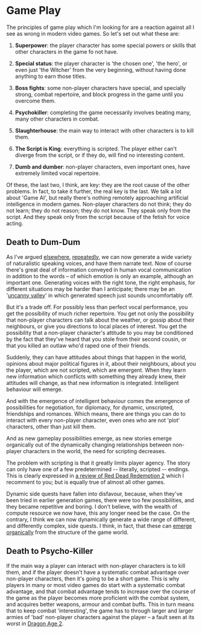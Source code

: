 # Game Play

The principles of game play which I'm looking for are a reaction against all I see as wrong in modern video games. So let's set out what these are:

1. **Superpower**: the player character has some special powers or skills that other characters in the game fo not have.

2. **Special status**: the player character is 'the chosen one', 'the hero', or even just 'the Witcher' from the very beginning, without having done anything to earn those titles.

3. **Boss fights**: some non-player characters have special, and specially strong, combat repertoire, and block progress in the game until you overcome them.

4. **Psychokiller**: completing the game necessarily involves beating many, many other characters in combat.

5. **Slaughterhouse**: the main way to interact with other characters is to kill them.

7. **The Script is King**: everything is scripted. The player either can't diverge from the script, or if they do, will find no interesting content.

6. **Dumb and dumber**: non-player characters, even important ones, have extremely limited vocal repertoire.

Of these, the last two, I think, are key: they are the root cause of the other problems. In fact, to take it further, the real key is the last. We talk a lot about 'Game AI', but really there's nothing remotely approaching artificial intelligence in modern games. Non-player characters do not think; they do not learn; they do not reason; they do not know. They speak only from the script. And they speak only from the script because of the fetish for voice acting.

## Death to Dum-Dum

As I've argued [elsewhere](Voice-acting-considered-harmful.html), [repeatedly](Selecting_Character.html), we can now generate a wide variety of naturalistic speaking voices, and have them narrate text. Now of course there's great deal of information conveyed in human vocal communication in addition to the words – of which emotion is only an example, although an important one. Generating voices with the right tone, the right emphasis, for different situations may be harder than I anticipate; there may be an '[uncanny valley](Uncanny_dialogue.html)' in which generated speech just sounds uncomfortably off.

But it's a trade off. For possibly less than perfect vocal performance, you get the possibility of much richer repertoire. You get not only the possibility that non-player characters can talk about the weather, or gossip about their neighbours, or give you directions to local places of interest. You get the possibility that a non-player character's attitude to you may be conditioned by the fact that they've heard that you stole from their second cousin, or that you killed an outlaw who'd raped one of their friends.

Suddenly, they can have attitudes about things that happen in the world, opinions about major political figures in it, about their neighbours, about you the player, which are not scripted, which are emergent. When they learn new information which conflicts with something they already knew, their attitudes will change, as that new information is integrated. Intelligent behaviour will emerge.

And with the emergence of intelligent behaviour comes the emergence of possibilities for negotiation, for diplomacy, for dynamic, unscripted, friendships and romances. Which means, there are things you can do to interact with every non-player character, even ones who are not 'plot' characters, other than just kill them.

And as new gameplay possibilities emerge, as new stories emerge organically out of the dynamically changing relationships between non-player characters in the world, the need for scripting decreases.

The problem with scripting is that it greatly limits player agency. The story can only have one of a few predetermined -- literally, scripted -- endings. This is clearly expressed in [a review of Red Dead Redemption 2](https://youtu.be/_JRikiQyzLA) which I recomment to you; but is equally true of almost all other games.

Dynamic side quests have fallen into disfavour, because, when they've been tried in earlier generation games, there were too few possibilities, and they became repetitive and boring. I don't believe, with the wealth of compute resource we now have, this any longer need be the case. On the contrary, I think we can now dynamically generate a wide range of different, and differently complex, side quests. I think, in fact, that these can [emerge organically](Organic_Quests.md) from the structure of the game world.

## Death to Psycho-Killer

If the main way a player can interact with non-player characters is to kill them, and if the player doesn't have a systematic combat advantage over non-player characters, then it's going to be a short game. This is why players in many or most video games do start with a systematic combat advantage, and that combat advantage tends to increase over the course of the game as the player becomes more proficient with the combat system, and acquires better weapons, armour and combat buffs. This in turn means that to keep combat 'interesting', the game has to through larger and larger armies of 'bad' non-player characters against the player – a fault seen at its worst in [Dragon Age 2](https://youtu.be/Sc8Bn8yqPYQ?t=3150).

